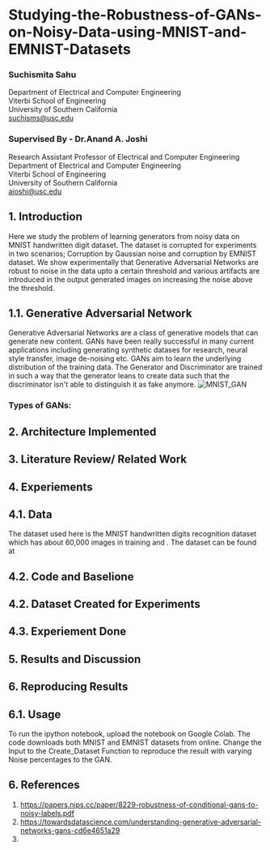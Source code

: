 # Studying-the-Robustness-of-GANs-on-Noisy-Data-using-MNIST-and-EMNIST-Datasets

### Suchismita Sahu
Department of Electrical and Computer Engineering<br>
Viterbi School of Engineering<br>
University of Southern California<br>
suchisms@usc.edu

### Supervised By - Dr.Anand A. Joshi
Research Assistant Professor of Electrical and Computer Engineering<br>
Department of Electrical and Computer Engineering<br>
Viterbi School of Engineering<br>
University of Southern California<br>
ajoshi@usc.edu

## 1. Introduction
Here we study the problem of learning generators from noisy data on MNIST handwritten digit dataset. The dataset is corrupted for experiments in two scenarios; Corruption by Gaussian noise and corruption by EMNIST dataset. We show experimentally that Generative Adversarial Networks are robust to noise in the data upto a certain threshold and various artifacts are introduced in the output generated images on increasing the noise above the threshold.   

## 1.1. Generative Adversarial Network
Generative Adversarial Networks are a class of generative models that can generate new content. GANs have been really successful in many current applications including generating synthetic datases for research, neural style transfer, image de-noising etc. GANs aim to learn the underlying distribution of the training data. The Generator and Discriminator are trained in such a way that the generator leans to create data such that the discriminator isn't able to distinguish it as fake anymore.
![MNIST_GAN](https://miro.medium.com/max/1416/1*6zMZBE6xtgGUVqkaLTBaJQ.png)
### Types of GANs:
## 2. Architecture Implemented

## 3. Literature Review/ Related Work


## 4. Experiements
## 4.1. Data
The dataset used here is the MNIST handwritten digits recognition dataset which has about 60,000 images in training and . The dataset can be found at 

## 4.2. Code and Baselione

## 4.2. Dataset Created for Experiments

## 4.3. Experiement Done

## 5. Results and Discussion

## 6. Reproducing Results
## 6.1. Usage
To run the ipython notebook, upload the notebook on Google Colab. The code downloads both MNIST and EMNIST datasets from online. Change the Input to the Create_Dataset Function to reproduce the result with varying Noise percentages to the GAN.


## 6. References
1. https://papers.nips.cc/paper/8229-robustness-of-conditional-gans-to-noisy-labels.pdf 
2. https://towardsdatascience.com/understanding-generative-adversarial-networks-gans-cd6e4651a29
3. 
